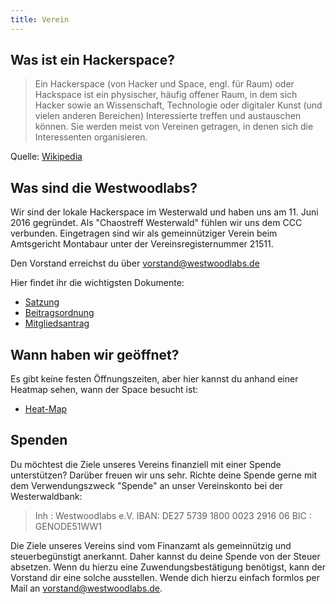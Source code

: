 ```yaml
---
title: Verein
---
```


## Was ist ein Hackerspace?
 > Ein Hackerspace (von Hacker und Space, engl. für Raum) oder Hackspace ist ein physischer, häufig offener Raum, in dem sich Hacker sowie an Wissenschaft, Technologie oder digitaler Kunst (und vielen anderen Bereichen) Interessierte treffen und austauschen können. Sie werden meist von Vereinen getragen, in denen sich die Interessenten organisieren.

Quelle: [Wikipedia](https://de.wikipedia.org/wiki/Hackerspace)

## Was sind die Westwoodlabs?
Wir sind der lokale Hackerspace im Westerwald und haben uns am 11. Juni 2016 gegründet. Als "Chaostreff Westerwald" fühlen wir uns dem CCC verbunden. Eingetragen sind wir als gemeinnütziger Verein beim Amtsgericht Montabaur unter der Vereinsregisternummer 21511.

Den Vorstand erreichst du über <a href="mailto:vorstand@westwoodlabs.de">vorstand@westwoodlabs.de</a>

Hier findet ihr die wichtigsten Dokumente:

* [Satzung](../dateien/Satzung_Westwoodlabs.pdf)
* [Beitragsordnung](https://wiki.westwoodlabs.de/Beitragsordnung)
* [Mitgliedsantrag](https://github.com/Westwoodlabs/Mitgliedsantrag/releases/latest/download/Mitgliedsantrag_Westwoodlabs.pdf)

## Wann haben wir geöffnet?

Es gibt keine festen Öffnungszeiten, aber hier kannst du anhand einer Heatmap sehen, wann der Space besucht ist:
* [Heat-Map](https://mapall.space/heatmap//show.php?id=Westwoodlabs)

## Spenden
Du möchtest die Ziele unseres Vereins finanziell mit einer Spende unterstützen? Darüber freuen wir uns sehr. Richte deine Spende gerne mit dem Verwendungszweck "Spende" an unser Vereinskonto bei der Westerwaldbank:

> Inh : Westwoodlabs e.V.
> IBAN: DE27 5739 1800 0023 2916 06
> BIC : GENODE51WW1

Die Ziele unseres Vereins sind vom Finanzamt als gemeinnützig und steuerbegünstigt anerkannt. Daher kannst du deine Spende von der Steuer absetzen. Wenn du hierzu eine Zuwendungsbestätigung benötigst, kann der Vorstand dir eine solche ausstellen. Wende dich hierzu einfach formlos per Mail an <a href="mailto:vorstand@westwoodlabs.de">vorstand@westwoodlabs.de</a>.
